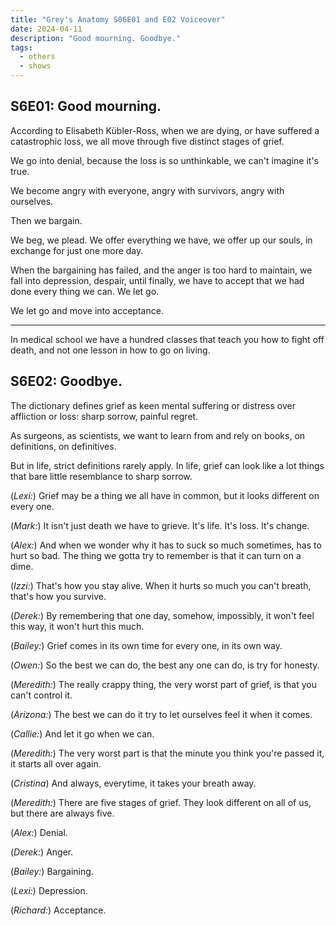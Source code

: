 ```yaml
---
title: "Grey's Anatomy S06E01 and E02 Voiceover"
date: 2024-04-11
description: "Good mourning. Goodbye."
tags:
  - others
  - shows
---
```


S6E01: Good mourning.
----
According to Elisabeth Kübler-Ross, when we are dying, or have suffered a catastrophic loss, we all move through five distinct stages of grief.

We go into denial, because the loss is so unthinkable, we can't imagine it's true.

We become angry with everyone, angry with survivors, angry with ourselves.

Then we bargain.

We beg, we plead. We offer everything we have, we offer up our souls, in exchange for just one more day.

When the bargaining has failed, and the anger is too hard to maintain, we fall into depression, despair, until finally, we have to accept that we had done every thing we can.
We let go.

We let go and move into acceptance.

---
In medical school we have a hundred classes that teach you how to fight off death, and not one lesson in how to go on living.

S6E02: Goodbye.
----
The dictionary defines grief as keen mental suffering or distress over affliction or loss:
sharp sorrow, painful regret.

As surgeons, as scientists, we want to learn from and rely on books, on definitions, on definitives.

But in life, strict definitions rarely apply.
In life, grief can look like a lot things that bare little resemblance to sharp sorrow.

(*Lexi:*)
Grief may be a thing we all have in common, but it looks different on every one.

(*Mark:*)
It isn't just death we have to grieve. It's life. It's loss. It's change.

(*Alex:*)
And when we wonder why it has to suck so much sometimes, has to hurt so bad.
The thing we gotta try to remember is that it can turn on a dime.

(*Izzi:*)
That's how you stay alive. When it hurts so much you can't breath, that's how you survive.

(*Derek:*)
By remembering that one day, somehow, impossibly, it won't feel this way, it won't hurt this much.

(*Bailey:*)
Grief comes in its own time for every one, in its own way.

(*Owen:*)
So the best we can do, the best any one can do, is try for honesty.

(*Meredith:*)
The really crappy thing, the very worst part of grief, is that you can't control it.

(*Arizona:*)
The best we can do it try to let ourselves feel it when it comes.

(*Callie:*)
And let it go when we can.

(*Meredith:*)
The very worst part is that the minute you think you're passed it, it starts all over again.

(*Cristina*)
And always, everytime, it takes your breath away.

(*Meredith:*)
There are five stages of grief. They look different on all of us, but there are always five.

(*Alex:*)
Denial.

(*Derek:*)
Anger.

(*Bailey:*)
Bargaining.

(*Lexi:*)
Depression.

(*Richard:*)
Acceptance.